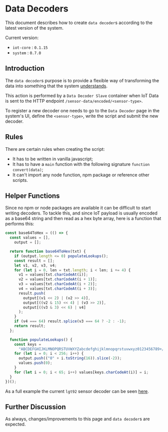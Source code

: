 # Data Decoders

This document describes how to create `data decoder`s according to the latest version of the system.

Current version:

- `iot-core` : `0.1.15`
- `system` : `0.7.0`

## Introduction

The `data decoder`s purpose is to provide a flexible way of transforming the data into something that the system [understands](../model/README.md).

This action is performed by a `Data Decoder Slave` container when IoT Data is sent to the HTTP endpoint `/sensor-data/encoded/<sensor-type>`.

To register a new decoder one needs to go to the `Data Decoder` page in the system's UI, define the `<sensor-type>`, write the script and submit the new decoder.

## Rules

There are certain rules when creating the script:

- It has to be written in vanilla javascript;
- It has to have a `main` function with the following signature `function convert(data)`;
- It can't import any node function, npm package or reference other scripts.

## Helper Functions

Since no npm or node packages are available it can be difficult to start writing decoders. To tackle this, and since IoT payload is usually encoded as a base64 string and then read as a hex byte array, here is a function that performs this:

``` js
const base64ToHex = (() => {
  const values = [],
    output = [];

  return function base64ToHex(txt) {
    if (output.length <= 0) populateLookups();
    const result = [];
    let v1, v2, v3, v4;
    for (let i = 0, len = txt.length; i < len; i += 4) {
      v1 = values[txt.charCodeAt(i)];
      v2 = values[txt.charCodeAt(i + 1)];
      v3 = values[txt.charCodeAt(i + 2)];
      v4 = values[txt.charCodeAt(i + 3)];
      result.push(
        output[(v1 << 2) | (v2 >> 4)],
        output[((v2 & 15) << 4) | (v3 >> 2)],
        output[((v3 & 3) << 6) | v4]
      );
    }
    if (v4 === 64) result.splice(v3 === 64 ? -2 : -1);
    return result;
  };

  function populateLookups() {
    const keys =
      "ABCDEFGHIJKLMNOPQRSTUVWXYZabcdefghijklmnopqrstuvwxyz0123456789+/=";
    for (let i = 0; i < 256; i++) {
      output.push(("0" + i.toString(16)).slice(-2));
      values.push(0);
    }
    for (let i = 0; i < 65; i++) values[keys.charCodeAt(i)] = i;
  }
})();
```

As a full example the current `lgt92` sensor decoder can be seen [here](assets/lgt92.js).

## Further Discussion

As always, changes/improvements to this page and `data decoder`s are expected.
